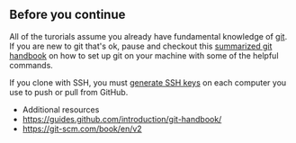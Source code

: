 ## Before you continue 

All of the turorials assume you already have fundamental knowledge of [git](https://git-scm.com/). If you are new to git that's ok, pause and checkout this [summarized git handbook](https://guides.github.com/introduction/git-handbook/) on how to set up git on your machine with some of the helpful commands. 

If you clone with SSH, you must [generate SSH keys](https://docs.github.com/en/github/authenticating-to-github/connecting-to-github-with-ssh/generating-a-new-ssh-key-and-adding-it-to-the-ssh-agent) on each computer you use to push or pull from GitHub. 

- Additional resources 
 - https://guides.github.com/introduction/git-handbook/
 - https://git-scm.com/book/en/v2 